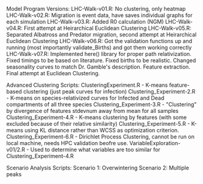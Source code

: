 Model Program Versions:
LHC-Walk-v01.R: No clustering, only heatmap
LHC-Walk-v02.R: Migration is event data, have saves individual graphs for each simulation
LHC-Walk-v03.R: Added R0 calculation (NGM)
LHC-Walk-v04.R: First attempt at Heirarchical Euclidean Clustering
LHC-Walk-v05.R: Separated Albatross and Predator migration, second attempt at Heirarchical Euclidean Clustering
LHC-Walk-v06.R: Got the validation functions up and running (most importantly validate_Births) and got them working correctly
LHC-Walk-v07.R: Implemented here() library for proper path relativization. Fixed timings to be based on literature. Fixed births to be realistic. Changed seasonality
                curves to match Dr. Gamble's description. Feature extraction. Final attempt at Euclidean Clustering.

Advanced Clustering Scripts:
ClusteringExperiment.R - K-means feature-based clustering (just peak curves for infection)
Clustering_Experiment-2.R - K-means on species-relativized curves for Infected and Dead compartments of all three species
Clustering_Experiment-3.R - "Clustering" by divergence of features stdevnum away from mean for all samples
Clustering_Experiment-4.R - K-means clustering by features (with some excluded because of their relative similarity)
Clustering_Experiment-5.R - K-means using KL distance rather than WCSS as optimization criterion.
Clustering_Experiment-6.R - Dirichlet Process Clustering, cannot be run on local machine, needs HPC validation beofre use.
VariableExploration-v01/2.R - Used to determine what variables are too similar for Clustering_Experiment-4.R

Scenario Analysis Scripts:
Scenario 1: Overwintering
Scenario 2: Multiple peaks
